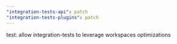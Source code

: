 ```yaml
---
"integration-tests-api": patch
"integration-tests-plugins": patch
---
```


test: allow integration-tests to leverage workspaces optimizations
